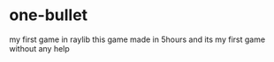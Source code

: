# one-bullet
my first game in raylib
this game made in 5hours
and its my first game without any help

